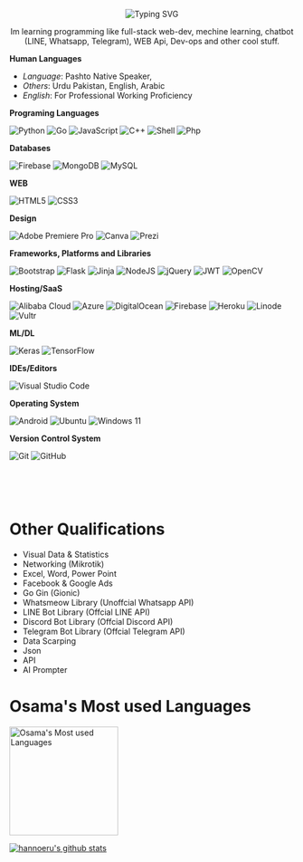 <p align="center">
    <img src="https://readme-typing-svg.herokuapp.com?font=Bruno+Ace+SC&size=30&duration=1000&pause=1000&color=F70000&center=true&vCenter=true&width=700&height=70&lines=HELLO+WORLD%2C+MY+NAME+IS+OSAMA" alt="Typing SVG" />
</p>

<p align=center>
    Im learning programming like full-stack web-dev, mechine learning, chatbot (LINE, Whatsapp, Telegram), WEB Api, Dev-ops and other cool stuff.
</p>

**Human Languages**

  - *Language*: Pashto Native Speaker, 
  - *Others*: Urdu Pakistan, English, Arabic
  - *English*: For Professional Working Proficiency

**Programing Languages**

<p align="left"> 
    <img alt="Python" src="https://img.shields.io/badge/Python-3776AB?style=for-the-badge&logo=python&logoColor=white"/>
    <img alt="Go" src="https://img.shields.io/badge/go-%2300ADD8.svg?style=for-the-badge&logo=go&logoColor=white"/>
    <img alt="JavaScript" src="https://img.shields.io/badge/JavaScript-FCDC00?style=for-the-badge&logo=javascript&logoColor=black"/>
    <img alt="C++" src="https://img.shields.io/badge/c++-%2300599C.svg?style=for-the-badge&logo=c%2B%2B&logoColor=white"/>
    <img alt="Shell" src="https://img.shields.io/badge/shell_script-%23121011.svg?style=for-the-badge&logo=gnu-bash&logoColor=white"/>
    <img alt="Php" src="https://img.shields.io/badge/php-%23777BB4.svg?style=for-the-badge&logo=php&logoColor=white"/>
</p>

**Databases**

<p align="left"> 
    <img alt="Firebase" src="https://img.shields.io/badge/Firebase-039BE5?style=for-the-badge&logo=Firebase&logoColor=white"/>
    <img alt="MongoDB" src="https://img.shields.io/badge/MongoDB-%234ea94b.svg?style=for-the-badge&logo=mongodb&logoColor=white"/>
    <img alt="MySQL" src="https://img.shields.io/badge/mysql-%2300f.svg?style=for-the-badge&logo=mysql&logoColor=white"/>
</p>

**WEB**

<p align="left"> 
    <img alt="HTML5" src="https://img.shields.io/badge/html5-%23E34F26.svg?style=for-the-badge&logo=html5&logoColor=white"/>
    <img alt="CSS3" src="https://img.shields.io/badge/css3-%231572B6.svg?style=for-the-badge&logo=css3&logoColor=white"/>
</p>

**Design**

<p align="left"> 
    <img alt="Adobe Premiere Pro" src="https://img.shields.io/badge/Adobe%20Premiere%20Pro-9999FF.svg?style=for-the-badge&logo=Adobe%20Premiere%20Pro&logoColor=white"/>
    <img alt="Canva" src="https://img.shields.io/badge/Canva-%2300C4CC.svg?style=for-the-badge&logo=Canva&logoColor=white"/>
    <img alt="Prezi" src="https://img.shields.io/badge/Prezi-%23000000.svg?style=for-the-badge&logo=Prezi&logoColor=white"/>
</p>

**Frameworks, Platforms and Libraries**

<p align="left"> 
    <img alt="Bootstrap" src="https://img.shields.io/badge/bootstrap-%23563D7C.svg?style=for-the-badge&logo=bootstrap&logoColor=white"/>
    <img alt="Flask" src="https://img.shields.io/badge/flask-%23000.svg?style=for-the-badge&logo=flask&logoColor=white"/>
    <img alt="Jinja" src="https://img.shields.io/badge/jinja-white.svg?style=for-the-badge&logo=jinja&logoColor=black"/>
    <img alt="NodeJS" src="https://img.shields.io/badge/node.js-6DA55F?style=for-the-badge&logo=node.js&logoColor=white"/>
    <img alt="jQuery" src="https://img.shields.io/badge/jquery-%230769AD.svg?style=for-the-badge&logo=jquery&logoColor=white"/>
    <img alt="JWT" src="https://img.shields.io/badge/JWT-black?style=for-the-badge&logo=JSON%20web%20tokens"/>
    <img alt="OpenCV" src="https://img.shields.io/badge/opencv-%23white.svg?style=for-the-badge&logo=opencv&logoColor=white"/>
</p>

**Hosting/SaaS**

<p align="left"> 
    <img alt="Alibaba Cloud" src="https://img.shields.io/badge/AlibabaCloud-%23FF6701.svg?style=for-the-badge&logo=alibabacloud&logoColor=white"/>
    <img alt="Azure" src="https://img.shields.io/badge/azure-%230072C6.svg?style=for-the-badge&logo=microsoftazure&logoColor=white"/>
    <img alt="DigitalOcean" src="https://img.shields.io/badge/DigitalOcean-%230167ff.svg?style=for-the-badge&logo=digitalOcean&logoColor=white"/>
    <img alt="Firebase" src="https://img.shields.io/badge/firebase-%23039BE5.svg?style=for-the-badge&logo=firebase">
    <img alt="Heroku" src="https://img.shields.io/badge/heroku-%23430098.svg?style=for-the-badge&logo=heroku&logoColor=white"/>
    <img alt="Linode" src="https://img.shields.io/badge/linode-00A95C?style=for-the-badge&logo=linode&logoColor=white"/>
    <img alt="Vultr" src="https://img.shields.io/badge/Vultr-007BFC.svg?style=for-the-badge&logo=vultr"/>
</p>

**ML/DL**

<p align="left"> 
    <img alt="Keras" src="https://img.shields.io/badge/Keras-%23D00000.svg?style=for-the-badge&logo=Keras&logoColor=white"/>
    <img alt="TensorFlow" src="https://img.shields.io/badge/TensorFlow-%23FF6F00.svg?style=for-the-badge&logo=TensorFlow&logoColor=white"/>
</p>

**IDEs/Editors**

<p align="left"> 
    <img alt="Visual Studio Code" src="https://img.shields.io/badge/Visual%20Studio%20Code-0078d7.svg?style=for-the-badge&logo=visual-studio-code&logoColor=white"/>
</p>

**Operating System**

<p align="left"> 
    <img alt="Android" src="https://img.shields.io/badge/Android-3DDC84?style=for-the-badge&logo=android&logoColor=white"/>
    <img alt="Ubuntu" src="https://img.shields.io/badge/Ubuntu-E95420?style=for-the-badge&logo=ubuntu&logoColor=white"/>
    <img alt="Windows 11" src="https://img.shields.io/badge/Windows%2011-%230079d5.svg?style=for-the-badge&logo=Windows%2011&logoColor=white"/>
</p>

**Version Control System**
<p align="left"> 
    <img alt="Git" src="https://img.shields.io/badge/git-%23F05033.svg?style=for-the-badge&logo=git&logoColor=white"/>
    <img alt="GitHub" src="https://img.shields.io/badge/github-%23121011.svg?style=for-the-badge&logo=github&logoColor=white"/>
</p>


<br>
<br>
<br>

# Other Qualifications

- Visual Data & Statistics
- Networking (Mikrotik)
- Excel, Word, Power Point
- Facebook & Google Ads
- Go Gin (Gionic)
- Whatsmeow Library (Unoffcial Whatsapp API)
- LINE Bot Library (Offcial LINE API)
- Discord Bot Library (Offcial Discord API)
- Telegram Bot Library (Offcial Telegram API)
- Data Scarping
- Json
- API
- AI Prompter

# Osama's Most used Languages

<img alt="Osama's Most used Languages" src="https://github-readme-stats.vercel.app/api/top-langs/?username=muhammadosamanawab&theme=algolia&layout=compact&langs_count=6&hide=jupyter%20notebook" height="192px"/>


 [![hannoeru's github stats](https://github-readme-stats.vercel.app/api?username=muhammadosamanawab&show_icons=true&hide=issues&bg_color=0D1117&text_color=c9d1d9&icon_color=ff3860&title_color=7957d5&hide_border=true&count_private=true)](https://github.com/anuraghazra/github-readme-stats)







